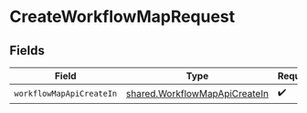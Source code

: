 # CreateWorkflowMapRequest


## Fields

| Field                                                                          | Type                                                                           | Required                                                                       | Description                                                                    |
| ------------------------------------------------------------------------------ | ------------------------------------------------------------------------------ | ------------------------------------------------------------------------------ | ------------------------------------------------------------------------------ |
| `workflowMapApiCreateIn`                                                       | [shared.WorkflowMapApiCreateIn](../../models/shared/workflowmapapicreatein.md) | :heavy_check_mark:                                                             | N/A                                                                            |